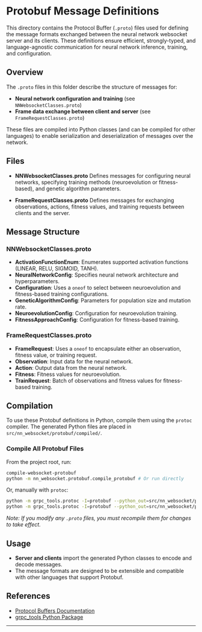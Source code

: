 # Protobuf Message Definitions

This directory contains the Protocol Buffer (`.proto`) files used for defining the message formats exchanged between the neural network websocket server and its clients. These definitions ensure efficient, strongly-typed, and language-agnostic communication for neural network inference, training, and configuration.

## Overview

The `.proto` files in this folder describe the structure of messages for:

- **Neural network configuration and training** (see `NNWebsocketClasses.proto`)
- **Frame data exchange between client and server** (see `FrameRequestClasses.proto`)

These files are compiled into Python classes (and can be compiled for other languages) to enable serialization and deserialization of messages over the network.

## Files

- **NNWebsocketClasses.proto**
  Defines messages for configuring neural networks, specifying training methods (neuroevolution or fitness-based), and genetic algorithm parameters.

- **FrameRequestClasses.proto**
  Defines messages for exchanging observations, actions, fitness values, and training requests between clients and the server.

## Message Structure

### NNWebsocketClasses.proto

- **ActivationFunctionEnum**: Enumerates supported activation functions (LINEAR, RELU, SIGMOID, TANH).
- **NeuralNetworkConfig**: Specifies neural network architecture and hyperparameters.
- **Configuration**: Uses a `oneof` to select between neuroevolution and fitness-based training configurations.
- **GeneticAlgorithmConfig**: Parameters for population size and mutation rate.
- **NeuroevolutionConfig**: Configuration for neuroevolution training.
- **FitnessApproachConfig**: Configuration for fitness-based training.

### FrameRequestClasses.proto

- **FrameRequest**: Uses a `oneof` to encapsulate either an observation, fitness value, or training request.
- **Observation**: Input data for the neural network.
- **Action**: Output data from the neural network.
- **Fitness**: Fitness values for neuroevolution.
- **TrainRequest**: Batch of observations and fitness values for fitness-based training.

## Compilation

To use these Protobuf definitions in Python, compile them using the `protoc` compiler. The generated Python files are placed in `src/nn_websocket/protobuf/compiled/`.

### Compile All Protobuf Files

From the project root, run:

```sh
compile-websocket-protobuf
python -m nn_websocket.protobuf.compile_protobuf # Or run directly
```

Or, manually with `protoc`:

```sh
python -m grpc_tools.protoc -I=protobuf --python_out=src/nn_websocket/protobuf/compiled protobuf/NNWebsocketClasses.proto
python -m grpc_tools.protoc -I=protobuf --python_out=src/nn_websocket/protobuf/compiled protobuf/FrameRequestClasses.proto
```

_Note: If you modify any `.proto` files, you must recompile them for changes to take effect._

## Usage

- **Server and clients** import the generated Python classes to encode and decode messages.
- The message formats are designed to be extensible and compatible with other languages that support Protobuf.

## References

- [Protocol Buffers Documentation](https://developers.google.com/protocol-buffers)
- [grpc_tools Python Package](https://pypi.org/project/grpcio-tools/)

---
